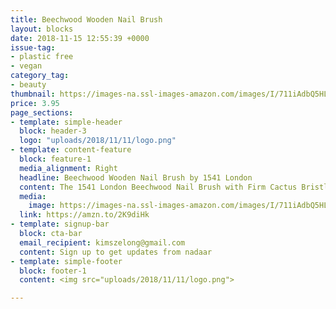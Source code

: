 ```yaml
---
title: Beechwood Wooden Nail Brush
layout: blocks
date: 2018-11-15 12:55:39 +0000
issue-tag:
- plastic free
- vegan
category_tag:
- beauty
thumbnail: https://images-na.ssl-images-amazon.com/images/I/711iAdbQ5HL._SL1500_.jpg
price: 3.95
page_sections:
- template: simple-header
  block: header-3
  logo: "uploads/2018/11/11/logo.png"
- template: content-feature
  block: feature-1
  media_alignment: Right
  headline: Beechwood Wooden Nail Brush by 1541 London 
  content: The 1541 London Beechwood Nail Brush with Firm Cactus Bristle is designed to effectively clean and remove dirt under the nails as well as exfoliate around the cuticle area.
  media:
    image: https://images-na.ssl-images-amazon.com/images/I/711iAdbQ5HL._SL1500_.jpg
  link: https://amzn.to/2K9diHk
- template: signup-bar
  block: cta-bar
  email_recipient: kimszelong@gmail.com
  content: Sign up to get updates from nadaar
- template: simple-footer
  block: footer-1
  content: <img src="uploads/2018/11/11/logo.png">

---
```


